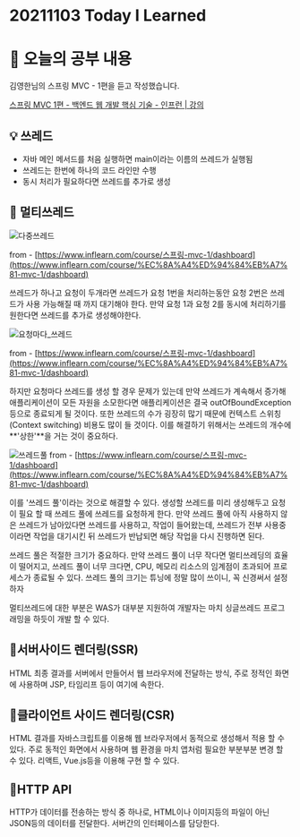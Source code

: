 # 20211103 Today I Learned

# 🚀 오늘의 공부 내용

김영한님의 스프링 MVC - 1편을 듣고 작성했습니다.

[스프링 MVC 1편 - 백엔드 웹 개발 핵심 기술 - 인프런 | 강의](https://www.inflearn.com/course/%EC%8A%A4%ED%94%84%EB%A7%81-mvc-1/dashboard)

## 💡 쓰레드

- 자바 메인 메서드를 처음 실행하면 main이라는 이름의 쓰레드가 실행됨
- 쓰레드는 한번에 하나의 코드 라인만 수행
- 동시 처리가 필요하다면 쓰레드를 추가로 생성

## 🧩 멀티쓰레드

![다중쓰레드](https://user-images.githubusercontent.com/19809346/140077446-fa315c24-ec88-4781-9072-3c3b3428bcc1.png)

from - [https://www.inflearn.com/course/스프링-mvc-1/dashboard](https://www.inflearn.com/course/%EC%8A%A4%ED%94%84%EB%A7%81-mvc-1/dashboard)

 

쓰레드가 하나고 요청이 두개라면 쓰레드가 요청 1번을 처리하는동안 요청 2번은 쓰레드가 사용 가능해질 때 까지 대기해야 한다. 만약 요청 1과 요청 2를 동시에 처리하기를 원한다면 쓰레드를 추가로 생성해야한다.

![요청마다_쓰레드](https://user-images.githubusercontent.com/19809346/140077444-f8339475-a8b1-432a-a066-1d2ae9d75d8a.png)

from - [https://www.inflearn.com/course/스프링-mvc-1/dashboard](https://www.inflearn.com/course/%EC%8A%A4%ED%94%84%EB%A7%81-mvc-1/dashboard)

 하지만 요청마다 쓰레드를 생성 할 경우 문제가 있는데 만약 쓰레드가 계속해서 증가해 애플리케이션이 모든 자원을 소모한다면 애플리케이션은 결국 outOfBoundException등으로 종료되게 될 것이다. 또한 쓰레드의 수가 굉장히 많기 때문에 컨텍스트 스위칭(Context switching) 비용도 많이 들 것이다. 이를 해결하기 위해서는 쓰레드의 개수에 **'상한'**을 거는 것이 중요하다.

![쓰레드풀](https://user-images.githubusercontent.com/19809346/140077438-96483261-c778-4e14-bf1a-e27a88116c4e.png)
from - [https://www.inflearn.com/course/스프링-mvc-1/dashboard](https://www.inflearn.com/course/%EC%8A%A4%ED%94%84%EB%A7%81-mvc-1/dashboard)

이를 '쓰레드 풀'이라는 것으로 해결할 수 있다. 생성할 쓰레드를 미리 생성해두고 요청이 필요 할 때 쓰레드 풀에 쓰레드를 요청하게 한다. 만약 쓰레드 풀에 아직 사용하지 않은 쓰레드가 남아있다면 쓰레드를 사용하고, 작업이 들어왔는데, 쓰레드가 전부 사용중이라면 작업을 대기시킨 뒤 쓰레드가 반납되면 해당 작업을 다시 진행하면 된다. 

 쓰레드 풀은 적절한 크기가 중요하다. 만약 쓰레드 풀이 너무 작다면 멀티쓰레딩의 효율이 떨어지고, 쓰레드 풀이 너무 크다면, CPU, 메모리 리소스의 임계점이 초과되어 프로세스가 종료될 수 있다. 쓰레드 풀의 크기는 튜닝에 정말 많이 쓰이니, 꼭 신경써서 설정하자

 멀티쓰레드에 대한 부분은 WAS가 대부분 지원하여 개발자는 마치 싱글쓰레드 프로그래밍을 하듯이 개발 할 수 있다.

## 📗서버사이드 렌더링(SSR)

HTML 최종 결과를 서버에서 만들어서 웹 브라우저에 전달하는 방식, 주로 정적인 화면에 사용하며 JSP, 타임리프 등이 여기에 속한다.

## 📗클라이언트 사이드 렌더링(CSR)

 HTML 결과를 자바스크립트를 이용해 웹 브라우저에서 동적으로 생성해서 적용 할 수 있다. 주로 동적인 화면에서 사용하며 웹 환경을 마치 앱처럼 필요한 부분부분 변경 할 수 있다. 리액트, Vue.js등을 이용해 구현 할 수 있다.

## 📗HTTP API

HTTP가 데이터를 전송하는 방식 중 하나로, HTML이나 이미지등의 파일이 아닌 JSON등의 데이터를 전달한다. 서버간의 인터페이스를 담당한다.
